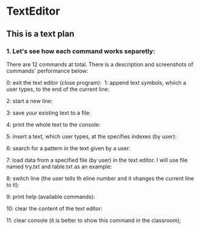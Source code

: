 # TextEditor

## This is a text plan

### 1. Let's see how each command works separetly:

There are 12 commands at total. There is a description and screenshots of commands' performance below:

0: exit the text editor (close program):
![]()
1: append text symbols, whiich a user types, to the end of the current line:

2: start a new line:

3: save your existing text to a file:

4: print the whole text to the console:

5: insert a text, which user types, at the specifies indexes (by user):

6: search for a pattern in the text given by a user:

7: load data from a specified file (by user) in the text editor. I will use file named try.txt and table.txt as an example:

8: switch line (the user tells th eline number and it vhanges the current line to it):

9: print help (available commands):

10: clear the content of the text editor:

11: clear console (it is better to show this command in the classroom);

